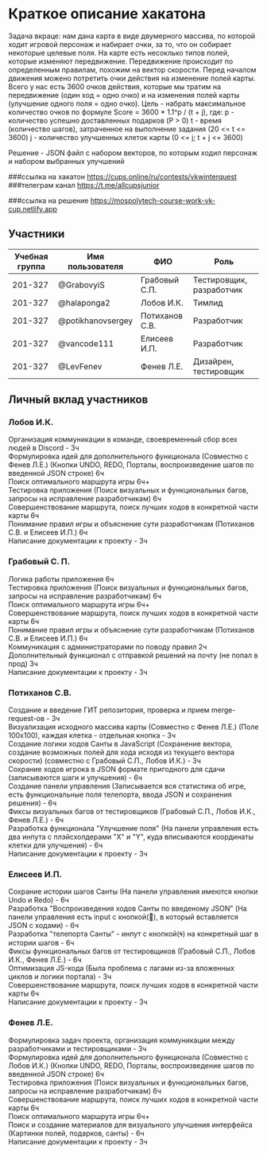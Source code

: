# Краткое описание хакатона
Задача вкраце: нам дана карта в виде двумерного массива, по которой ходит игровой персонаж и набирает очки, за то, что он собирает некоторые целевые поля.
На карте есть несоклько типов полей, которые изменяют передвижение.
Передвижение происходит по определенным правилам, похожим на вектор скорости.
Перед началом движения можено потретить очки действия на изменение полей карты.
Всего у нас есть 3600 очков действия, которые мы тратим на передвижение (один ход = одно очко) и на изменения полей карты (улучшение одного поля = одно очко).
Цель - набрать максимальное количество очков по формуле
Score = 3600 * 1.1^p / (t + j), где:
p - количество успешно доставленных подарков (P > 0)
t - время (количество шагов), затраченное на выполнение задания (20 <= t <= 3600)
j - количество улучшенных клеток карты (0 <= j;  t + j <= 3600)

Решение - JSON файл с набором векторов, по которым ходил персонаж и набором выбранных улучшений

###ссылка на хакатон
https://cups.online/ru/contests/vkwinterquest
###телеграм канал
https://t.me/allcupsjunior

###ссылка на решение
https://mospolytech-course-work-vk-cup.netlify.app

## Участники

| Учебная группа | Имя пользователя  | ФИО                      | Роль                     |
|----------------|-------------------|--------------------------|--------------------------|
| 201-327        | @GrabovyiS        | Грабовый С.П.            | Тестировщик, разработчик |
| 201-327        | @halaponga2       | Лобов И.К.               | Тимлид                   |
| 201-327        | @potikhanovsergey | Потиханов С.В.           | Разработчик              |
| 201-327        | @vancode111       | Елисеев И.П.             | Разработчик              |
| 201-327        | @LevFenev         | Фенев Л.Е.               | Дизайрен, тестировщик    |

## Личный вклад участников

### Лобов И.К.
Организация коммуникации в команде, своевременный сбор всех людей в Discord - 3ч  
Формулировка идей для дополнительного функционала (Совместно с Фенев Л.Е.) (Кнопки UNDO, REDO, Порталы, воспроизведение шагов по введенной JSON строке) 6ч  
Поиск оптимального маршрута игры 6ч+  
Тестировка приложения (Поиск визуальных и функциональных багов, запросы на исправление разработчикам) 6ч  
Совершенствование маршрута, поиск лучших ходов в конкретной части карты 6ч  
Понимание правил игры и объяснение сути разработчикам (Потиханов С.В. и Елисеев И.П.) 6ч  
Написание документации к проекту - 3ч  

### Грабовый С. П.  
Логика работы приложения 6ч  
Тестировка приложения (Поиск визуальных и функциональных багов, запросы на исправление разработчикам) 6ч  
Поиск оптимального маршрута игры 6ч+  
Совершенствование маршрута, поиск лучших ходов в конкретной части карты 6ч  
Понимание правил игры и объяснение сути разработчикам (Потиханов С.В. и Елисеев И.П.) 6ч  
Коммуникация с администраторами по поводу правил 2ч  
Дополнительный функционал с отправкой решений на почту (не попал в прод) 3ч  
Написание документации к проекту - 3ч  

### Потиханов С.В.
Создание и введение ГИТ репозитория, проверка и прием merge-request-ов - 3ч <br>
Визуализация исходного массива карты (Совместно с Фенев Л.Е.) (Поле 100х100), каждая клетка - отдельная кнопка - 3ч  
Создание логики ходов Санты в JavaScript (Сохранение вектора, создание возможных полей для хода исходя из текущего вектора скорости) (совместно с Грабовый С.П., Лобов И.К.) - 3ч  
Сохрание ходов игрока в JSON формате пригодного для сдачи (записываются шаги и улучшения) - 6ч  
Создание панели управления (Записывается вся статистика об игре, есть функциональные поля телепорта, ввода JSON и сохранения решения) - 6ч  
Фиксы визуальных багов от тестировщиков (Грабовый С.П., Лобов И.К., Фенев Л.Е.) - 6ч  
Разработка функционала "Улучшение поля" (На панели управления есть два инпута с плэйсхолдерами "X" и "Y", куда вписываются координаты клетки для улучшения) - 6ч  
Написание документации к проекту - 3ч  

### Елисеев И.П.

Сохрание истории шагов Санты (На панели управления имеются кнопки Undo и Redo) - 6ч  
Разработка "Воспроизведения ходов Санты по введеному JSON" (На панели управления есть input с кнопкой(🗿), в который вставляется JSON с ходами) - 6ч  
Разработка "телепорта Санты" - инпут с кнопкой(🌀) на конкретный шаг в истории шагов - 6ч  
Фиксы функциональных багов от тестировщиков (Грабовый С.П., Лобов И.К., Фенев Л.Е.) - 6ч  
Оптимизация JS-кода (Была проблема с лагами из-за вложенных циклов и логики портала) - 3ч  
Совершенствование маршрута, поиск лучших ходов в конкретной части карты 6ч  
Написание документации к проекту - 3ч  

### Фенев Л.Е.
Формулировка задач проекта, организация коммуникации между разработчиками и тестировщиками - 3ч  
Формулировка идей для дополнительного функционала (Совместно с Лобов И.К.) (Кнопки UNDO, REDO, Порталы, воспроизведение шагов по введенной JSON строке) 6ч  
Тестировка приложения (Поиск визуальных и функциональных багов, запросы на исправление разработчикам) 6ч  
Совершенствование маршрута, поиск лучших ходов в конкретной части карты 6ч  
Поиск оптимального маршрута игры 6ч+    
Поиск и создание материалов для визуального улучшения интерфейса (Картинки полей, подарков, санты) - 6ч  
Написание документации к проекту - 3ч  

